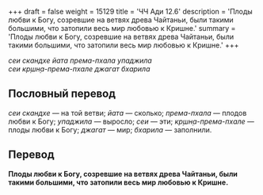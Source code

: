 +++
draft = false
weight = 15129
title = 'ЧЧ Ади 12.6'
description = 'Плоды любви к Богу, созревшие на ветвях древа Чайтаньи, были такими большими, что затопили весь мир любовью к Кришне.'
summary = 'Плоды любви к Богу, созревшие на ветвях древа Чайтаньи, были такими большими, что затопили весь мир любовью к Кришне.'
+++

_сеи скандхе йата према-пхала упаджила  
сеи кр̣шн̣а-према-пхале джагат бхарила_

## Пословный перевод

_сеи_ _скандхе_ — на той ветви; _йата_ — сколько; _према_\-_пхала_ — плодов любви к Богу; _упаджила_ — выросло; _сеи_ — эти; _кр̣шн̣а_\-_према_\-_пхале_ — плоды любви к Богу; _джагат_ — мир; _бхарила_ — заполнили.

## Перевод

**Плоды любви к Богу, созревшие на ветвях древа Чайтаньи, были такими большими, что затопили весь мир любовью к Кришне.**
